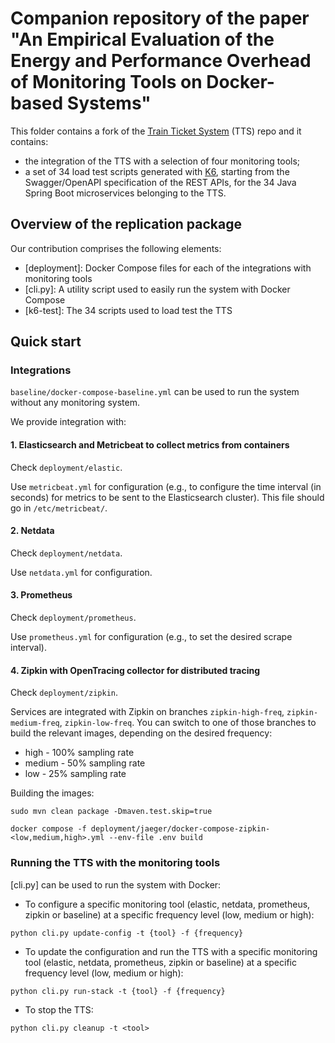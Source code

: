 # Companion repository of the paper "An Empirical Evaluation of the Energy and Performance Overhead of Monitoring Tools on Docker-based Systems"


This folder contains a fork of the [Train Ticket System](https://github.com/FudanSELab/train-ticket) (TTS) repo and it
contains:

- the integration of the TTS with a selection of four monitoring tools;
- a set of 34 load test scripts generated with [K6](https://k6.io/), starting from the Swagger/OpenAPI specification of
  the REST APIs, for the 34 Java Spring Boot microservices belonging to the TTS.

## Overview of the replication package

Our contribution comprises the following elements:

- [deployment]: Docker Compose files for each of
  the integrations with monitoring tools
- [cli.py]: A utility script used to easily run the
  system with Docker Compose
- [k6-test]: The 34 scripts used to load test the TTS

## Quick start

### Integrations
`baseline/docker-compose-baseline.yml` can be used to run the system without any monitoring system.

We provide integration with:

#### 1. Elasticsearch and Metricbeat to collect metrics from containers

Check `deployment/elastic`.

Use `metricbeat.yml` for configuration (e.g., to configure the time interval (in seconds) for metrics to be sent to the
Elasticsearch cluster). This file should go in `/etc/metricbeat/`.

#### 2. Netdata

Check `deployment/netdata`.

Use `netdata.yml` for configuration.

#### 3. Prometheus

Check `deployment/prometheus`.

Use `prometheus.yml` for configuration (e.g., to set the desired scrape interval).

#### 4. Zipkin with OpenTracing collector for distributed tracing

Check `deployment/zipkin`.

Services are integrated with Zipkin on branches `zipkin-high-freq`, `zipkin-medium-freq`, `zipkin-low-freq`. You can
switch to one of those branches to build the relevant images, depending on the desired frequency:

- high - 100% sampling rate
- medium - 50% sampling rate
- low - 25% sampling rate

Building the images:

`sudo mvn clean package -Dmaven.test.skip=true`

`docker compose -f deployment/jaeger/docker-compose-zipkin-<low,medium,high>.yml --env-file .env build`

### Running the TTS with the monitoring tools

[cli.py] can be used to run the system with Docker:

- To configure a specific monitoring tool (elastic, netdata, prometheus, zipkin or baseline) at a specific
  frequency level (low, medium or high):

`python cli.py update-config -t {tool} -f {frequency}`

- To update the configuration and run the TTS with a specific monitoring tool (elastic, netdata, prometheus, zipkin or baseline) at a specific frequency level (low, medium or high):

`python cli.py run-stack -t {tool} -f {frequency}`

- To stop the TTS:

`python cli.py cleanup -t <tool>`

